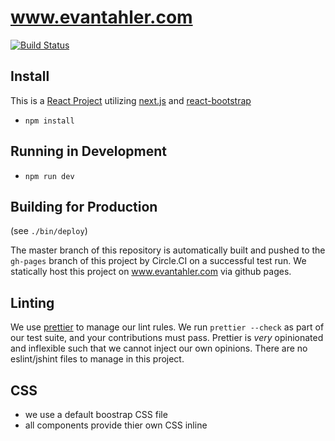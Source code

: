 # www.evantahler.com

[![Build Status](https://circleci.com/gh/evantahler/www.evantahler.com.png)](https://circleci.com/gh/evantahler/www.evantahler.com)

## Install
This is a [React Project](https://facebook.github.io/react/) utilizing [next.js](https://github.com/zeit/next.js/) and [react-bootstrap](https://react-bootstrap.github.io/)

- `npm install`

## Running in Development
- `npm run dev`

## Building for Production

(see `./bin/deploy`)

The master branch of this repository is automatically built and pushed to the `gh-pages` branch of this project by Circle.CI on a successful test run.  We statically host this project on www.evantahler.com via github pages.

## Linting

We use [prettier](https://prettier.io) to manage our lint rules.  We run `prettier --check` as part of our test suite, and your contributions must pass.  Prettier is *very* opinionated and inflexible such that we cannot inject our own opinions.  There are no eslint/jshint files to manage in this project.

## CSS
- we use a default boostrap CSS file
- all components provide thier own CSS inline


